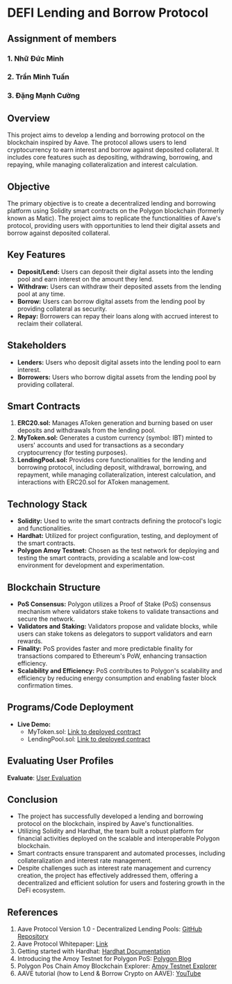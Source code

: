 # DEFI Lending and Borrow Protocol
## Assignment of members

### 1. Nhữ Đức Minh

### 2. Trần Minh Tuấn

### 3. Đặng Mạnh Cường


## Overview
This project aims to develop a lending and borrowing protocol on the blockchain inspired by Aave. The protocol allows users to lend cryptocurrency to earn interest and borrow against deposited collateral. It includes core features such as depositing, withdrawing, borrowing, and repaying, while managing collateralization and interest calculation.

## Objective
The primary objective is to create a decentralized lending and borrowing platform using Solidity smart contracts on the Polygon blockchain (formerly known as Matic). The project aims to replicate the functionalities of Aave's protocol, providing users with opportunities to lend their digital assets and borrow against deposited collateral.

## Key Features
- **Deposit/Lend:** Users can deposit their digital assets into the lending pool and earn interest on the amount they lend.
- **Withdraw:** Users can withdraw their deposited assets from the lending pool at any time.
- **Borrow:** Users can borrow digital assets from the lending pool by providing collateral as security.
- **Repay:** Borrowers can repay their loans along with accrued interest to reclaim their collateral.

## Stakeholders
- **Lenders:** Users who deposit digital assets into the lending pool to earn interest.
- **Borrowers:** Users who borrow digital assets from the lending pool by providing collateral.

## Smart Contracts
1. **ERC20.sol:** Manages AToken generation and burning based on user deposits and withdrawals from the lending pool.
2. **MyToken.sol:** Generates a custom currency (symbol: IBT) minted to users' accounts and used for transactions as a secondary cryptocurrency (for testing purposes).
3. **LendingPool.sol:** Provides core functionalities for the lending and borrowing protocol, including deposit, withdrawal, borrowing, and repayment, while managing collateralization, interest calculation, and interactions with ERC20.sol for AToken management.

## Technology Stack
- **Solidity:** Used to write the smart contracts defining the protocol's logic and functionalities.
- **Hardhat:** Utilized for project configuration, testing, and deployment of the smart contracts.
- **Polygon Amoy Testnet:** Chosen as the test network for deploying and testing the smart contracts, providing a scalable and low-cost environment for development and experimentation.

## Blockchain Structure
- **PoS Consensus:** Polygon utilizes a Proof of Stake (PoS) consensus mechanism where validators stake tokens to validate transactions and secure the network.
- **Validators and Staking:** Validators propose and validate blocks, while users can stake tokens as delegators to support validators and earn rewards.
- **Finality:** PoS provides faster and more predictable finality for transactions compared to Ethereum's PoW, enhancing transaction efficiency.
- **Scalability and Efficiency:** PoS contributes to Polygon's scalability and efficiency by reducing energy consumption and enabling faster block confirmation times.

## Programs/Code Deployment
- **Live Demo:**
    - MyToken.sol: [Link to deployed contract](https://amoy.polygonscan.com/address/0xB2def282Dd54101639D1e940eBd47D2F87dc8830)
    - LendingPool.sol: [Link to deployed contract](https://amoy.polygonscan.com/address/0xf2389E52327AdD85650C3A8DD1739822690BfC80)

## Evaluating User Profiles

**Evaluate**: [User Evaluation](https://github.com/dumiv2/BlockChainProjectGroup_10/tree/main/src/EvaluateUser)

## Conclusion
- The project has successfully developed a lending and borrowing protocol on the blockchain, inspired by Aave's functionalities.
- Utilizing Solidity and Hardhat, the team built a robust platform for financial activities deployed on the scalable and interoperable Polygon blockchain.
- Smart contracts ensure transparent and automated processes, including collateralization and interest rate management.
- Despite challenges such as interest rate management and currency creation, the project has effectively addressed them, offering a decentralized and efficient solution for users and fostering growth in the DeFi ecosystem.

## References
1. Aave Protocol Version 1.0 - Decentralized Lending Pools: [GitHub Repository](https://github.com/aave/aave-protocol)
2. Aave Protocol Whitepaper: [Link](https://github.com/aave/aave-protocol/blob/master/docs/Aave_Protocol_Whitepaper_v1_0.pdf)
3. Getting started with Hardhat: [Hardhat Documentation](https://hardhat.org/hardhat-runner/docs/getting-started#quick-start)
4. Introducing the Amoy Testnet for Polygon PoS: [Polygon Blog](https://polygon.technology/blog/introducing-the-amoy-testnet-for-polygon-pos)
5. Polygon Pos Chain Amoy Blockchain Explorer: [Amoy Testnet Explorer](https://amoy.polygonscan.com/)
6. AAVE tutorial (how to Lend & Borrow Crypto on AAVE): [YouTube](https://www.youtube.com/watch?v=2DfZXOijqcw)
